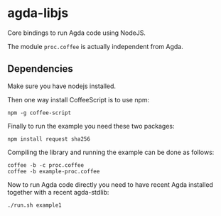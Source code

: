 agda-libjs
==========

Core bindings to run Agda code using NodeJS.

The module `proc.coffee` is actually independent from Agda.

Dependencies
------------

Make sure you have nodejs installed.

Then one way install CoffeeScript is to use npm:

```
npm -g coffee-script
```

Finally to run the example you need these two packages:

```
npm install request sha256
```

Compiling the library and running the example can be done as follows:

```
coffee -b -c proc.coffee
coffee -b example-proc.coffee
```

Now to run Agda code directly you need to have recent Agda installed
together with a recent agda-stdlib:

```
./run.sh example1
```
